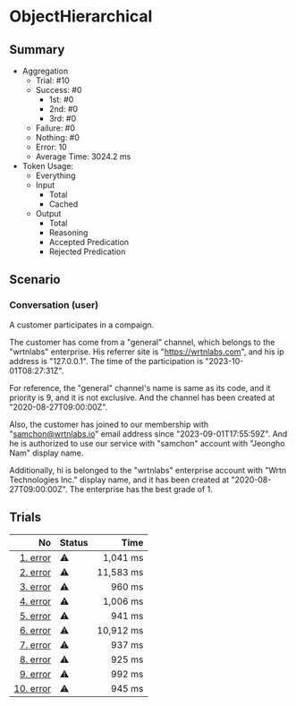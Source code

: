 # ObjectHierarchical
## Summary
  - Aggregation
    - Trial: #10
    - Success: #0
      - 1st: #0
      - 2nd: #0
      - 3rd: #0
    - Failure: #0
    - Nothing: #0
    - Error: 10
    - Average Time: 3024.2 ms
  - Token Usage:
    - Everything
    - Input
      - Total
      - Cached
    - Output
      - Total
      - Reasoning
      - Accepted Predication
      - Rejected Predication

## Scenario
### Conversation (user)
A customer participates in a compaign.

The customer has come from a "general" channel,
which belongs to the "wrtnlabs" enterprise.
His referrer site is "https://wrtnlabs.com",
and his ip address is "127.0.0.1".
The time of the participation is "2023-10-01T08:27:31Z".

For reference, the "general" channel's name is same as its code,
and it priority is 9, and it is not exclusive. And the channel
has been created at "2020-08-27T09:00:00Z".

Also, the customer has joined to our membership with
"samchon@wrtnlabs.io" email address since "2023-09-01T17:55:59Z".
And he is authorized to use our service with "samchon" account
with "Jeongho Nam" display name.

Additionally, hi is belonged to the "wrtnlabs" enterprise account
with "Wrtn Technologies Inc." display name, and it has been created at
"2020-08-27T09:00:00Z". The enterprise has the best grade of 1.

## Trials
No | Status | Time
---:|:-------|------:
[1. error](./trials/1.error.json) | ⚠️ | 1,041 ms
[2. error](./trials/2.error.json) | ⚠️ | 11,583 ms
[3. error](./trials/3.error.json) | ⚠️ | 960 ms
[4. error](./trials/4.error.json) | ⚠️ | 1,006 ms
[5. error](./trials/5.error.json) | ⚠️ | 941 ms
[6. error](./trials/6.error.json) | ⚠️ | 10,912 ms
[7. error](./trials/7.error.json) | ⚠️ | 937 ms
[8. error](./trials/8.error.json) | ⚠️ | 925 ms
[9. error](./trials/9.error.json) | ⚠️ | 992 ms
[10. error](./trials/10.error.json) | ⚠️ | 945 ms